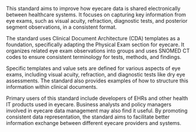 This standard aims to improve how eyecare data is shared electronically between healthcare systems. It focuses on capturing key information from eye exams, such as visual acuity, refraction, diagnostic tests, and posterior segment observations, in a consistent format.

The standard uses Clinical Document Architecture (CDA) templates as a foundation, specifically adapting the Physical Exam section for eyecare. It organizes related eye exam observations into groups and uses SNOMED CT codes to ensure consistent terminology for tests, methods, and findings.

Specific templates and value sets are defined for various aspects of eye exams, including visual acuity, refraction, and diagnostic tests like dry eye assessments. The standard also provides examples of how to structure this information within clinical documents.

Primary users of this standard include developers of EHRs and other health IT products used in eyecare. Business analysts and policy managers involved in eyecare data management may also find it useful. By promoting consistent data representation, the standard aims to facilitate better information exchange between different eyecare providers and systems.
